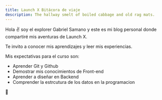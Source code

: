 ```yaml
---
title: Launch X Bitácora de viaje
description: The hallway smelt of boiled cabbage and old rag mats.
---
```


Hola ✌️  soy el explorer Gabriel Samano y este es mi blog personal donde compartiré mis aventuras de Launch X.

Te invito a conocer mis aprendizajes y leer mis experiencias.

Mis expectativas para el curso son:

- Aprender Git y Github
- Demostrar mis conocimientos de Front-end
- Aprender a diseñar en Backend
- Comprender la estrcutura de los datos en la programacion

🚀

